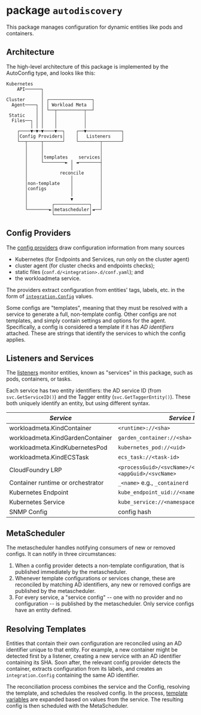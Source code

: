 # package `autodiscovery`

This package manages configuration for dynamic entities like pods and containers.

## Architecture

The high-level architecture of this package is implemented by the AutoConfig type, and looks like this:

```
Kubernetes
    API──────┐
             │
Cluster      │ ┌────────────────┐
  Agent────┐ │ │ Workload Meta  │
           │ │ └──┬──────────┬──┘
 Static    │ │    │          │
  Files──┐ │ │    │          │
         │ │ │    │          │
    ┌────▼─▼─▼────▼──┐    ┌──▼─────────────┐
    │Config Providers│    │   Listeners    │
    └──┬─────┬───────┘    └────────┬───────┘
       │     │                     │
       │     │                     │
       │     │templates    services│
       │     └────────► │ ◄────────┤
       │                │          │
       │            reconcile      │
       │                │          │
       │non-template    │          │
       │configs         │          │
       │                │          │
       │                ▼          │
       │         ┌─────────────┐   │
       └────────►│metascheduler│◄──┘
                 └─────────────┘
```

## Config Providers

The [config providers](https://pkg.go.dev/github.com/DataDog/datadog-agent/pkg/autodiscovery/providers) draw configuration information from many sources

* Kubernetes (for Endpoints and Services, run only on the cluster agent)
* cluster agent (for cluster checks and endpoints checks);
* static files (`conf.d/<integration>.d/conf.yaml`); and
* the workloadmeta service.

The providers extract configuration from entities' tags, labels, etc. in the form of [`integration.Config`](https://pkg.go.dev/github.com/DataDog/datadog-agent/pkg/autodiscovery/integration#Config) values.

Some configs are "templates", meaning that they must be resolved with a service to generate a full, non-template config.
Other configs are not templates, and simply contain settings and options for the agent.
Specifically, a config is considered a template if it has _AD identifiers_ attached.
These are strings that identify the services to which the config applies.

## Listeners and Services

The [listeners](https://pkg.go.dev/github.com/DataDog/datadog-agent/pkg/autodiscovery/listeners) monitor entities, known as "services" in this package, such as pods, containers, or tasks.

Each service has two entity identifiers: the AD service ID (from `svc.GetServiceID()`) and the Tagger entity (`svc.GetTaggerEntity()`).
These both uniquely identify an entity, but using different syntax.

<!-- NOTE: a similar table appears in comp/core/tagger/README.md; please keep both in sync -->
| *Service*                         | *Service ID*                                                      | *Tagger Entity*                                                    |
|-----------------------------------|-------------------------------------------------------------------|--------------------------------------------------------------------|
| workloadmeta.KindContainer        | `<runtime>://<sha>`                                               | `container_id://<sha>`                                             |
| workloadmeta.KindGardenContainer  | `garden_container://<sha>`                                        | `container_id://<sha>`                                             |
| workloadmeta.KindKubernetesPod    | `kubernetes_pod://<uid>`                                          | `kubernetes_pod_uid://<uid>`                                       |
| workloadmeta.KindECSTask          | `ecs_task://<task-id>`                                            | `ecs_task://<task-id>`                                             |
| CloudFoundry LRP                  | `<processGuid>/<svcName>/<instanceGuid>` or `<appGuid>/<svcName>` | `<processGuid>/<svcName>/<instanceGuid>`  or `<appGuid>/<svcName>` |
| Container runtime or orchestrator | `_<name>` e.g., `_containerd`                                     | (none)                                                             |
| Kubernetes Endpoint               | `kube_endpoint_uid://<namespace>/<name>/<ip>`                     | `kube_endpoint_uid://<namespace>/<name>/<ip>`                      |
| Kubernetes Service                | `kube_service://<namespace>/<name>`                               | `kube_service://<namespace>/<name>`                                |
| SNMP Config                       | config hash                                                       | config hash                                                        |

## MetaScheduler

The metascheduler handles notifying consumers of new or removed configs.
It can notify in three circumstances:

1. When a config provider detects a non-template configuration, that is published immediately by the metascheduler.
2. Whenever template configurations or services change, these are reconciled by matching AD identifiers, any new or removed configs are published by the metascheduler.
3. For every service, a "service config" -- one with no provider and no configuration -- is published by the metascheduler.
   Only service configs have an entity defined.

## Resolving Templates

Entities that contain their own configuration are reconciled using an AD identifier unique to that entity.
For example, a new container might be detected first by a listener, creating a new service with an AD identifier containing its SHA.
Soon after, the relevant config provider detects the container, extracts configuration from its labels, and creates an `integration.Config` containing the same AD identifier.

The reconciliation process combines the service and the Config, resolving the template, and schedules the resolved config.
In the process, [template variables](https://docs.datadoghq.com/agent/faq/template_variables/) are expanded based on values from the service.
The resulting config is then scheduled with the MetaScheduler.

